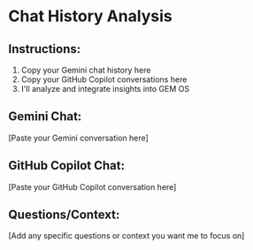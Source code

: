 # Chat History Analysis

## Instructions:
1. Copy your Gemini chat history here
2. Copy your GitHub Copilot conversations here
3. I'll analyze and integrate insights into GEM OS

## Gemini Chat:
[Paste your Gemini conversation here]

## GitHub Copilot Chat:
[Paste your GitHub Copilot conversation here]

## Questions/Context:
[Add any specific questions or context you want me to focus on]